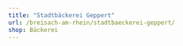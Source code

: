 ```yaml
---
title: "Stadtbäckerei Geppert"
url: /breisach-am-rhein/stadtbaeckerei-geppert/
shop: Bäckerei
---
```

